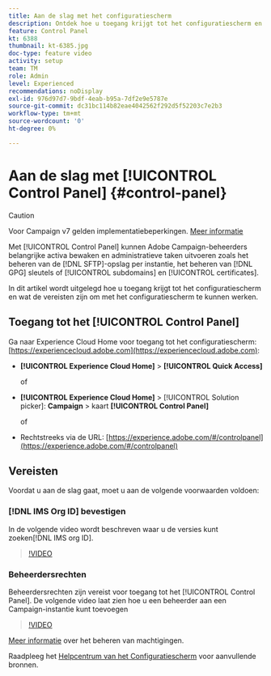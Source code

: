 ```yaml
---
title: Aan de slag met het configuratiescherm
description: Ontdek hoe u toegang krijgt tot het configuratiescherm en wat de vereisten zijn om met het configuratiescherm te kunnen werken.
feature: Control Panel
kt: 6388
thumbnail: kt-6385.jpg
doc-type: feature video
activity: setup
team: TM
role: Admin
level: Experienced
recommendations: noDisplay
exl-id: 976d97d7-9bdf-4eab-b95a-7df2e9e5787e
source-git-commit: dc31bc114b82eae4042562f292d5f52203c7e2b3
workflow-type: tm+mt
source-wordcount: '0'
ht-degree: 0%

---
```


# Aan de slag met [!UICONTROL Control Panel] {#control-panel}

>[!CAUTION]
> Voor Campaign v7 gelden implementatiebeperkingen. [Meer informatie](https://experienceleague.adobe.com/docs/control-panel/using/faq.html?lang=nl#v7-restrictions)

Met [!UICONTROL Control Panel] kunnen Adobe Campaign-beheerders belangrijke activa bewaken en administratieve taken uitvoeren zoals het beheren van de [!DNL SFTP]-opslag per instantie, het beheren van [!DNL GPG] sleutels of [!UICONTROL subdomains] en [!UICONTROL certificates].

In dit artikel wordt uitgelegd hoe u toegang krijgt tot het configuratiescherm en wat de vereisten zijn om met het configuratiescherm te kunnen werken.

## Toegang tot het [!UICONTROL Control Panel]

Ga naar Experience Cloud Home voor toegang tot het configuratiescherm: [https://experiencecloud.adobe.com](https://experiencecloud.adobe.com):

* **[!UICONTROL Experience Cloud Home]** > **[!UICONTROL Quick Access]**

   of
* **[!UICONTROL Experience Cloud Home]**  > [!UICONTROL Solution picker]: **Campaign** > kaart **[!UICONTROL Control Panel]**

   of

* Rechtstreeks via de URL: [https://experience.adobe.com/#/controlpanel](https://experience.adobe.com/#/controlpanel)

## Vereisten

Voordat u aan de slag gaat, moet u aan de volgende voorwaarden voldoen:

### [!DNL IMS Org ID] bevestigen

In de volgende video wordt beschreven waar u de versies kunt zoeken[!DNL IMS org ID].

>[!VIDEO](https://video.tv.adobe.com/v/27183?quality=12)

### Beheerdersrechten

Beheerdersrechten zijn vereist voor toegang tot het [!UICONTROL Control Panel].
De volgende video laat zien hoe u een beheerder aan een Campaign-instantie kunt toevoegen

>[!VIDEO](https://video.tv.adobe.com/v/27147?quality=12)

[Meer informatie](https://experienceleague.adobe.com/docs/control-panel/using/discover-control-panel/managing-permissions.html?lang=nl#discover-control-panel) over het beheren van machtigingen.

Raadpleeg het [Helpcentrum van het Configuratiescherm](https://experienceleague.adobe.com/docs/control-panel/using/control-panel-home.html?lang=nl) voor aanvullende bronnen.
